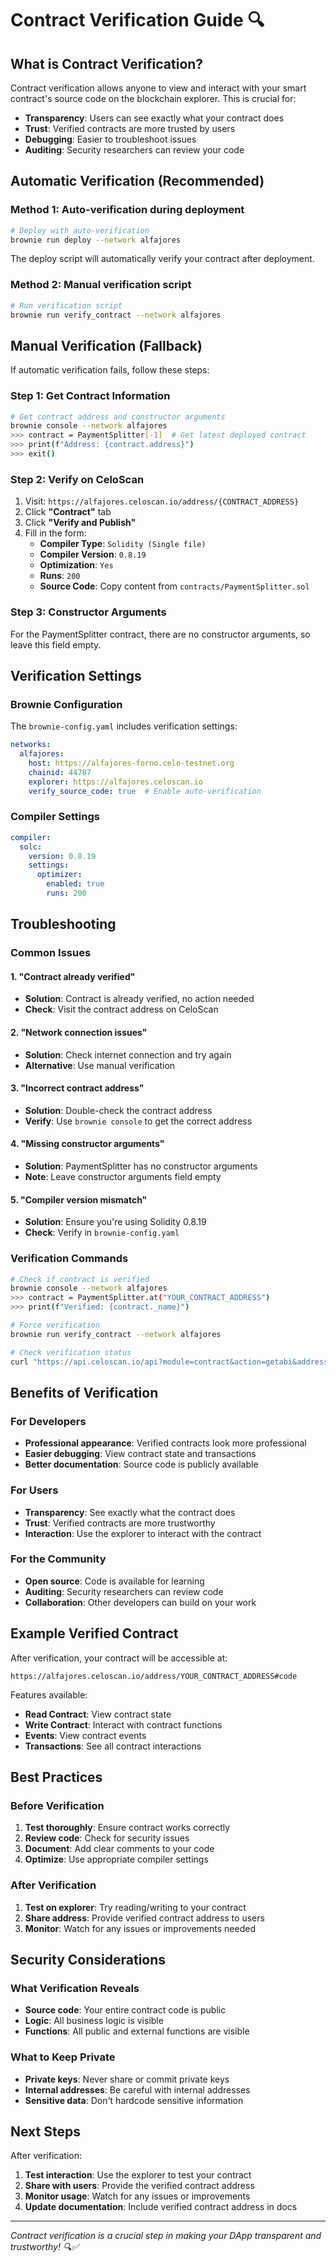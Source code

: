 # Contract Verification Guide 🔍

## What is Contract Verification?

Contract verification allows anyone to view and interact with your smart contract's source code on the blockchain explorer. This is crucial for:

- **Transparency**: Users can see exactly what your contract does
- **Trust**: Verified contracts are more trusted by users
- **Debugging**: Easier to troubleshoot issues
- **Auditing**: Security researchers can review your code

## Automatic Verification (Recommended)

### Method 1: Auto-verification during deployment
```bash
# Deploy with auto-verification
brownie run deploy --network alfajores
```

The deploy script will automatically verify your contract after deployment.

### Method 2: Manual verification script
```bash
# Run verification script
brownie run verify_contract --network alfajores
```

## Manual Verification (Fallback)

If automatic verification fails, follow these steps:

### Step 1: Get Contract Information
```bash
# Get contract address and constructor arguments
brownie console --network alfajores
>>> contract = PaymentSplitter[-1]  # Get latest deployed contract
>>> print(f"Address: {contract.address}")
>>> exit()
```

### Step 2: Verify on CeloScan
1. Visit: `https://alfajores.celoscan.io/address/{CONTRACT_ADDRESS}`
2. Click **"Contract"** tab
3. Click **"Verify and Publish"**
4. Fill in the form:
   - **Compiler Type**: `Solidity (Single file)`
   - **Compiler Version**: `0.8.19`
   - **Optimization**: `Yes`
   - **Runs**: `200`
   - **Source Code**: Copy content from `contracts/PaymentSplitter.sol`

### Step 3: Constructor Arguments
For the PaymentSplitter contract, there are no constructor arguments, so leave this field empty.

## Verification Settings

### Brownie Configuration
The `brownie-config.yaml` includes verification settings:

```yaml
networks:
  alfajores:
    host: https://alfajores-forno.celo-testnet.org
    chainid: 44787
    explorer: https://alfajores.celoscan.io
    verify_source_code: true  # Enable auto-verification
```

### Compiler Settings
```yaml
compiler:
  solc:
    version: 0.8.19
    settings:
      optimizer:
        enabled: true
        runs: 200
```

## Troubleshooting

### Common Issues

#### 1. "Contract already verified"
- **Solution**: Contract is already verified, no action needed
- **Check**: Visit the contract address on CeloScan

#### 2. "Network connection issues"
- **Solution**: Check internet connection and try again
- **Alternative**: Use manual verification

#### 3. "Incorrect contract address"
- **Solution**: Double-check the contract address
- **Verify**: Use `brownie console` to get the correct address

#### 4. "Missing constructor arguments"
- **Solution**: PaymentSplitter has no constructor arguments
- **Note**: Leave constructor arguments field empty

#### 5. "Compiler version mismatch"
- **Solution**: Ensure you're using Solidity 0.8.19
- **Check**: Verify in `brownie-config.yaml`

### Verification Commands

```bash
# Check if contract is verified
brownie console --network alfajores
>>> contract = PaymentSplitter.at("YOUR_CONTRACT_ADDRESS")
>>> print(f"Verified: {contract._name}")

# Force verification
brownie run verify_contract --network alfajores

# Check verification status
curl "https://api.celoscan.io/api?module=contract&action=getabi&address=YOUR_CONTRACT_ADDRESS"
```

## Benefits of Verification

### For Developers
- **Professional appearance**: Verified contracts look more professional
- **Easier debugging**: View contract state and transactions
- **Better documentation**: Source code is publicly available

### For Users
- **Transparency**: See exactly what the contract does
- **Trust**: Verified contracts are more trustworthy
- **Interaction**: Use the explorer to interact with the contract

### For the Community
- **Open source**: Code is available for learning
- **Auditing**: Security researchers can review code
- **Collaboration**: Other developers can build on your work

## Example Verified Contract

After verification, your contract will be accessible at:
```
https://alfajores.celoscan.io/address/YOUR_CONTRACT_ADDRESS#code
```

Features available:
- **Read Contract**: View contract state
- **Write Contract**: Interact with contract functions
- **Events**: View contract events
- **Transactions**: See all contract interactions

## Best Practices

### Before Verification
1. **Test thoroughly**: Ensure contract works correctly
2. **Review code**: Check for security issues
3. **Document**: Add clear comments to your code
4. **Optimize**: Use appropriate compiler settings

### After Verification
1. **Test on explorer**: Try reading/writing to your contract
2. **Share address**: Provide verified contract address to users
3. **Monitor**: Watch for any issues or improvements needed

## Security Considerations

### What Verification Reveals
- **Source code**: Your entire contract code is public
- **Logic**: All business logic is visible
- **Functions**: All public and external functions are visible

### What to Keep Private
- **Private keys**: Never share or commit private keys
- **Internal addresses**: Be careful with internal addresses
- **Sensitive data**: Don't hardcode sensitive information

## Next Steps

After verification:
1. **Test interaction**: Use the explorer to test your contract
2. **Share with users**: Provide the verified contract address
3. **Monitor usage**: Watch for any issues or improvements
4. **Update documentation**: Include verified contract address in docs

---

*Contract verification is a crucial step in making your DApp transparent and trustworthy! 🔍✅*
